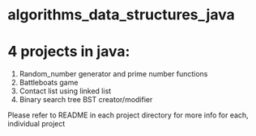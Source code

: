 # algorithms_data_structures_java

# 4 projects in java:
  1. Random_number generator and prime number functions
  2. Battleboats game
  3. Contact list using linked list
  4. Binary search tree BST creator/modifier

Please refer to README in each project directory for more info for each, individual project
